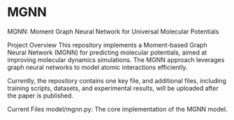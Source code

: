 # MGNN
MGNN: Moment Graph Neural Network for Universal Molecular Potentials

Project Overview
This repository implements a Moment-based Graph Neural Network (MGNN) for predicting molecular potentials, aimed at improving molecular dynamics simulations. The MGNN approach leverages graph neural networks to model atomic interactions efficiently.

Currently, the repository contains one key file, and additional files, including training scripts, datasets, and experimental results, will be uploaded after the paper is published.

Current Files
model/mgnn.py: The core implementation of the MGNN model.
